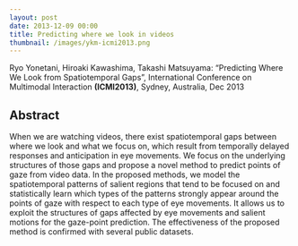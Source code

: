 ```yaml
---
layout: post
date: 2013-12-09 00:00
title: Predicting where we look in videos
thumbnail: /images/ykm-icmi2013.png
---
```



Ryo Yonetani, Hiroaki Kawashima, Takashi Matsuyama: “Predicting Where We Look from Spatiotemporal Gaps”, International Conference on Multimodal Interaction **(ICMI2013)**, Sydney, Australia, Dec 2013

<!--more-->

## Abstract

When we are watching videos, there exist spatiotemporal gaps between where we look and what we focus on, which result from temporally delayed responses and anticipation in eye movements. We focus on the underlying structures of those gaps and propose a novel method to predict points of gaze from video data. In the proposed methods, we model the spatiotemporal patterns of salient regions that tend to be focused on and statistically learn which types of the patterns strongly appear around the points of gaze with respect to each type of eye movements. It allows us to exploit the structures of gaps affected by eye movements and salient motions for the gaze-point prediction. The effectiveness of the proposed method is confirmed with several public datasets.


